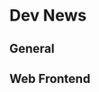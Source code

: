<script setup>
import { ref } from 'vue';
import NavContainer from '../components/NavContainer.vue';
import newsData from '../assets/news/dev-news.json';

const data = ref(newsData);
</script>

# Dev News

## General

<NavContainer :data="data.general"/>

## Web Frontend

<NavContainer :data="data.webFrontend"/>
